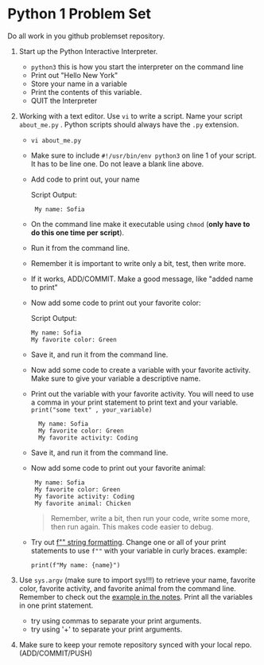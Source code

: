 Python 1 Problem Set
==================

Do all work in you github problemset repository.  

1. Start up the Python Interactive Interpreter.
    - `python3` this is how you start the interpreter on the command line
    - Print out "Hello New York"
    - Store your name in a variable
    - Print the contents of this variable.
    - QUIT the Interpreter
    
3. Working with a text editor. Use `vi` to write a script. Name your script `about_me.py` . Python scripts should always have the `.py` extension.
   - `vi about_me.py`   
   - Make sure to include `#!/usr/bin/env python3` on line 1 of your script. It has to be line one. Do not leave a blank line above. 
   - Add code to print out, your name
      
        Script Output:
        ```
         My name: Sofia
        ```
    - On the command line make it executable using `chmod` (**only have to do this one time per script**).
    - Run it from the command line. 
    - Remember it is important to write only a bit, test, then write more.
    - If it works, ADD/COMMIT. Make a good message, like "added name to print"
    - Now add some code to print out your favorite color:
   
         Script Output:
         ```
         My name: Sofia
         My favorite color: Green
        ```
   - Save it, and run it from the command line. 
   - Now add some code to create a variable with your favorite activity. Make sure to give your variable a descriptive name.
   - Print out the variable with your favorite activity. You will need to use a comma in your print statement to print text and your variable. `print("some text" , your_variable)`

       ```
         My name: Sofia
         My favorite color: Green
         My favorite activity: Coding
        ```
   - Save it, and run it from the command line. 
   - Now add some code to print out your favorite animal:      
        
        ```
         My name: Sofia
         My favorite color: Green
         My favorite activity: Coding
         My favorite animal: Chicken
        ```
        >  Remember, write a bit, then run your code, write some more, then run again. This makes code easier to debug.
   - Try out [f"" string formatting](../pfb.md#string-formatting). Change one or all of your print statements to use `f""` with your variable in curly braces.
       example: 
       ```
       print(f"My name: {name}") 
       ```
4. Use `sys.argv` (make sure to import sys!!!) to retrieve your name, favorite color, favorite activity, and favorite animal from the command line. Remember to check out the [example in the notes](../pfb.md#command-line-parameters-a-special-built-in-list). Print all the variables in one print statement.
    - try using commas to separate your print arguments. 
    - try using '+' to separate your print arguments.

5. Make sure to keep your remote repository synced with your local repo. (ADD/COMMIT/PUSH)


